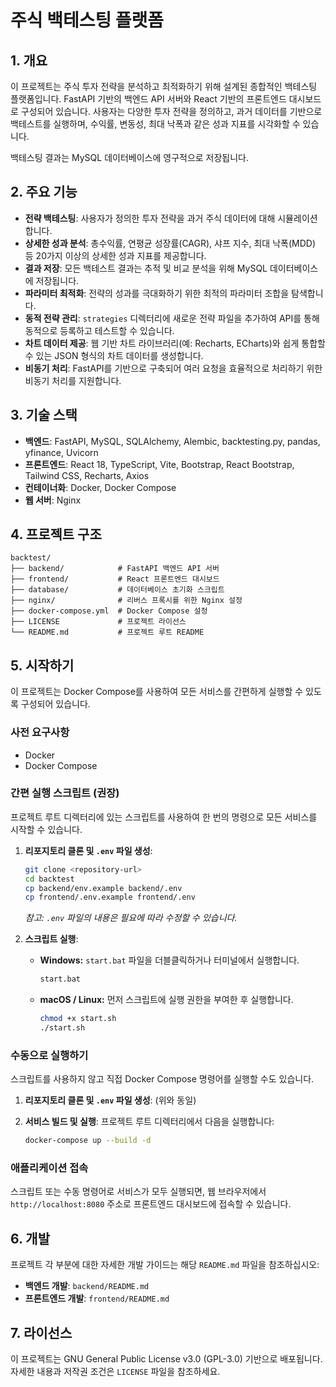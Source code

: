# 주식 백테스팅 플랫폼

## 1. 개요

이 프로젝트는 주식 투자 전략을 분석하고 최적화하기 위해 설계된 종합적인 백테스팅 플랫폼입니다. FastAPI 기반의 백엔드 API 서버와 React 기반의 프론트엔드 대시보드로 구성되어 있습니다. 사용자는 다양한 투자 전략을 정의하고, 과거 데이터를 기반으로 백테스트를 실행하며, 수익률, 변동성, 최대 낙폭과 같은 성과 지표를 시각화할 수 있습니다.

백테스팅 결과는 MySQL 데이터베이스에 영구적으로 저장됩니다.

## 2. 주요 기능

*   **전략 백테스팅**: 사용자가 정의한 투자 전략을 과거 주식 데이터에 대해 시뮬레이션합니다.
*   **상세한 성과 분석**: 총수익률, 연평균 성장률(CAGR), 샤프 지수, 최대 낙폭(MDD) 등 20가지 이상의 상세한 성과 지표를 제공합니다.
*   **결과 저장**: 모든 백테스트 결과는 추적 및 비교 분석을 위해 MySQL 데이터베이스에 저장됩니다.
*   **파라미터 최적화**: 전략의 성과를 극대화하기 위한 최적의 파라미터 조합을 탐색합니다.
*   **동적 전략 관리**: `strategies` 디렉터리에 새로운 전략 파일을 추가하여 API를 통해 동적으로 등록하고 테스트할 수 있습니다.
*   **차트 데이터 제공**: 웹 기반 차트 라이브러리(예: Recharts, ECharts)와 쉽게 통합할 수 있는 JSON 형식의 차트 데이터를 생성합니다.
*   **비동기 처리**: FastAPI를 기반으로 구축되어 여러 요청을 효율적으로 처리하기 위한 비동기 처리를 지원합니다.

## 3. 기술 스택

*   **백엔드**: FastAPI, MySQL, SQLAlchemy, Alembic, backtesting.py, pandas, yfinance, Uvicorn
*   **프론트엔드**: React 18, TypeScript, Vite, Bootstrap, React Bootstrap, Tailwind CSS, Recharts, Axios
*   **컨테이너화**: Docker, Docker Compose
*   **웹 서버**: Nginx

## 4. 프로젝트 구조

```
backtest/
├── backend/            # FastAPI 백엔드 API 서버
├── frontend/           # React 프론트엔드 대시보드
├── database/           # 데이터베이스 초기화 스크립트
├── nginx/              # 리버스 프록시를 위한 Nginx 설정
├── docker-compose.yml  # Docker Compose 설정
├── LICENSE             # 프로젝트 라이선스
└── README.md           # 프로젝트 루트 README
```

## 5. 시작하기

이 프로젝트는 Docker Compose를 사용하여 모든 서비스를 간편하게 실행할 수 있도록 구성되어 있습니다.

### 사전 요구사항

*   Docker
*   Docker Compose

### 간편 실행 스크립트 (권장)

프로젝트 루트 디렉터리에 있는 스크립트를 사용하여 한 번의 명령으로 모든 서비스를 시작할 수 있습니다.

1.  **리포지토리 클론 및 `.env` 파일 생성**:
    ```bash
    git clone <repository-url>
    cd backtest
    cp backend/env.example backend/.env
    cp frontend/.env.example frontend/.env
    ```
    *참고: `.env` 파일의 내용은 필요에 따라 수정할 수 있습니다.*

2.  **스크립트 실행**:

    *   **Windows:**
        `start.bat` 파일을 더블클릭하거나 터미널에서 실행합니다.
        ```bash
        start.bat
        ```

    *   **macOS / Linux:**
        먼저 스크립트에 실행 권한을 부여한 후 실행합니다.
        ```bash
        chmod +x start.sh
        ./start.sh
        ```

### 수동으로 실행하기

스크립트를 사용하지 않고 직접 Docker Compose 명령어를 실행할 수도 있습니다.

1.  **리포지토리 클론 및 `.env` 파일 생성**: (위와 동일)

2.  **서비스 빌드 및 실행**:
    프로젝트 루트 디렉터리에서 다음을 실행합니다:
    ```bash
    docker-compose up --build -d
    ```

### 애플리케이션 접속

스크립트 또는 수동 명령어로 서비스가 모두 실행되면, 웹 브라우저에서 `http://localhost:8080` 주소로 프론트엔드 대시보드에 접속할 수 있습니다.

## 6. 개발

프로젝트 각 부분에 대한 자세한 개발 가이드는 해당 `README.md` 파일을 참조하십시오:

*   **백엔드 개발**: `backend/README.md`
*   **프론트엔드 개발**: `frontend/README.md`

## 7. 라이선스

이 프로젝트는 GNU General Public License v3.0 (GPL-3.0) 기반으로 배포됩니다. 자세한 내용과 저작권 조건은 `LICENSE` 파일을 참조하세요.